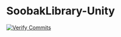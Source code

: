 # SoobakLibrary-Unity

[![Verify Commits](https://github.com/soo-bak/SoobakLibrary-Unity/actions/workflows/verify-commits.yml/badge.svg?branch=main)](https://github.com/soo-bak/SoobakLibrary-Unity/actions/workflows/verify-commits.yml)
